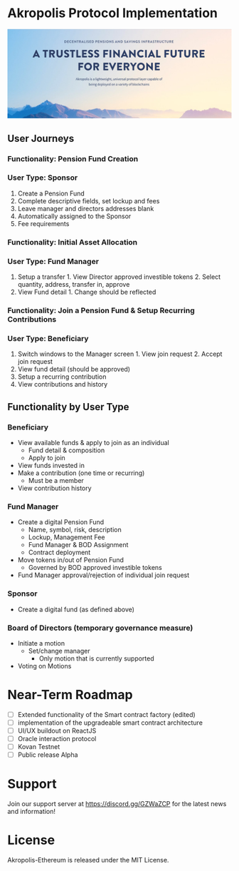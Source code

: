 

# Akropolis Protocol Implementation

![Akropolis](banner.png?raw=true)

 
## User Journeys


### Functionality: Pension Fund Creation
### User Type: Sponsor
  1. Create a Pension Fund
  2. Complete descriptive fields, set lockup and fees
  3. Leave manager and directors addresses blank
  4. Automatically assigned to the Sponsor
  5. Fee requirements 
### Functionality: Initial Asset Allocation
### User Type: Fund Manager

  1. Setup a transfer
    1. View Director approved investible tokens
    2. Select quantity, address, transfer in, approve
  2. View Fund detail
    1. Change should be reflected
    
### Functionality: Join a Pension Fund & Setup Recurring Contributions
### User Type: Beneficiary
  1. Switch windows to the Manager screen
    1. View join request
    2. Accept join request
  2. View fund detail (should be approved)
  3. Setup a recurring contribution
  4. View contributions and history

## Functionality by User Type 

### Beneficiary

- View available funds & apply to join as an individual
  - Fund detail & composition
  - Apply to join
- View funds invested in
- Make a contribution (one time or recurring)
  - Must be a member
- View contribution history

### Fund Manager

- Create a digital Pension Fund 
  - Name, symbol, risk, description
  - Lockup, Management Fee
  - Fund Manager & BOD Assignment
  - Contract deployment
- Move tokens in/out of Pension Fund
  - Governed by BOD approved investible tokens
- Fund Manager approval/rejection of individual join request

### Sponsor

- Create a digital fund (as defined above)

### Board of Directors (temporary governance measure)

- Initiate a motion
  - Set/change manager
    - Only motion that is currently supported
- Voting on Motions

# Near-Term Roadmap
- [ ]  Extended functionality of the Smart contract factory (edited)
- [ ]  implementation of the upgradeable smart contract architecture
- [ ]  UI/UX buildout on ReactJS
- [ ]  Oracle interaction protocol
- [ ]  Kovan Testnet
- [ ]  Public release Alpha

# Support
Join our support server at https://discord.gg/GZWaZCP for the latest news and information!

# License
Akropolis-Ethereum is released under the MIT License.
